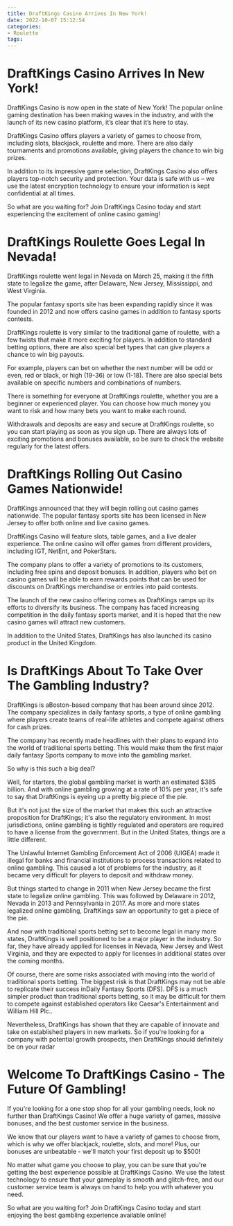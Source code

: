 ```yaml
---
title: DraftKings Casino Arrives In New York!
date: 2022-10-07 15:12:54
categories:
- Roulette
tags:
---
```



#  DraftKings Casino Arrives In New York!

DraftKings Casino is now open in the state of New York! The popular online gaming destination has been making waves in the industry, and with the launch of its new casino platform, it’s clear that it’s here to stay.

DraftKings Casino offers players a variety of games to choose from, including slots, blackjack, roulette and more. There are also daily tournaments and promotions available, giving players the chance to win big prizes.

In addition to its impressive game selection, DraftKings Casino also offers players top-notch security and protection. Your data is safe with us – we use the latest encryption technology to ensure your information is kept confidential at all times.

So what are you waiting for? Join DraftKings Casino today and start experiencing the excitement of online casino gaming!

#  DraftKings Roulette Goes Legal In Nevada!

DraftKings roulette went legal in Nevada on March 25, making it the fifth state to legalize the game, after Delaware, New Jersey, Mississippi, and West Virginia.

The popular fantasy sports site has been expanding rapidly since it was founded in 2012 and now offers casino games in addition to fantasy sports contests.

DraftKings roulette is very similar to the traditional game of roulette, with a few twists that make it more exciting for players. In addition to standard betting options, there are also special bet types that can give players a chance to win big payouts.

For example, players can bet on whether the next number will be odd or even, red or black, or high (19-36) or low (1-18). There are also special bets available on specific numbers and combinations of numbers.

There is something for everyone at DraftKings roulette, whether you are a beginner or experienced player. You can choose how much money you want to risk and how many bets you want to make each round.

Withdrawals and deposits are easy and secure at DraftKings roulette, so you can start playing as soon as you sign up. There are always lots of exciting promotions and bonuses available, so be sure to check the website regularly for the latest offers.

#  DraftKings Rolling Out Casino Games Nationwide!

DraftKings announced that they will begin rolling out casino games nationwide. The popular fantasy sports site has been licensed in New Jersey to offer both online and live casino games.

DraftKings Casino will feature slots, table games, and a live dealer experience. The online casino will offer games from different providers, including IGT, NetEnt, and PokerStars.

The company plans to offer a variety of promotions to its customers, including free spins and deposit bonuses. In addition, players who bet on casino games will be able to earn rewards points that can be used for discounts on DraftKings merchandise or entries into paid contests.

The launch of the new casino offering comes as DraftKings ramps up its efforts to diversify its business. The company has faced increasing competition in the daily fantasy sports market, and it is hoped that the new casino games will attract new customers.

In addition to the United States, DraftKings has also launched its casino product in the United Kingdom.

#  Is DraftKings About To Take Over The Gambling Industry?

DraftKings is aBoston-based company that has been around since 2012. The company specializes in daily fantasy sports, a type of online gambling where players create teams of real-life athletes and compete against others for cash prizes.

The company has recently made headlines with their plans to expand into the world of traditional sports betting. This would make them the first major daily fantasy Sports company to move into the gambling market.

So why is this such a big deal?

Well, for starters, the global gambling market is worth an estimated $385 billion. And with online gambling growing at a rate of 10% per year, it's safe to say that DraftKings is eyeing up a pretty big piece of the pie.

But it's not just the size of the market that makes this such an attractive proposition for DraftKings; it's also the regulatory environment. In most jurisdictions, online gambling is tightly regulated and operators are required to have a license from the government. But in the United States, things are a little different.

The Unlawful Internet Gambling Enforcement Act of 2006 (UIGEA) made it illegal for banks and financial institutions to process transactions related to online gambling. This caused a lot of problems for the industry, as it became very difficult for players to deposit and withdraw money.

But things started to change in 2011 when New Jersey became the first state to legalize online gambling. This was followed by Delaware in 2012, Nevada in 2013 and Pennsylvania in 2017. As more and more states legalized online gambling, DraftKings saw an opportunity to get a piece of the pie.

And now with traditional sports betting set to become legal in many more states, DraftKings is well positioned to be a major player in the industry. So far, they have already applied for licenses in Nevada, New Jersey and West Virginia, and they are expected to apply for licenses in additional states over the coming months.

Of course, there are some risks associated with moving into the world of traditional sports betting. The biggest risk is that DraftKings may not be able to replicate their success inDaily Fantasy Sports (DFS). DFS is a much simpler product than traditional sports betting, so it may be difficult for them to compete against established operators like Caesar's Entertainment and William Hill Plc..

Nevertheless, DraftKings has shown that they are capable of innovate and take on established players in new markets. So if you're looking for a company with potential growth prospects, then DraftKings should definitely be on your radar

#  Welcome To DraftKings Casino - The Future Of Gambling!

If you're looking for a one stop shop for all your gambling needs, look no further than DraftKings Casino! We offer a huge variety of games, massive bonuses, and the best customer service in the business.

We know that our players want to have a variety of games to choose from, which is why we offer blackjack, roulette, slots, and more! Plus, our bonuses are unbeatable - we'll match your first deposit up to $500!

No matter what game you choose to play, you can be sure that you're getting the best experience possible at DraftKings Casino. We use the latest technology to ensure that your gameplay is smooth and glitch-free, and our customer service team is always on hand to help you with whatever you need.

So what are you waiting for? Join DraftKings Casino today and start enjoying the best gambling experience available online!